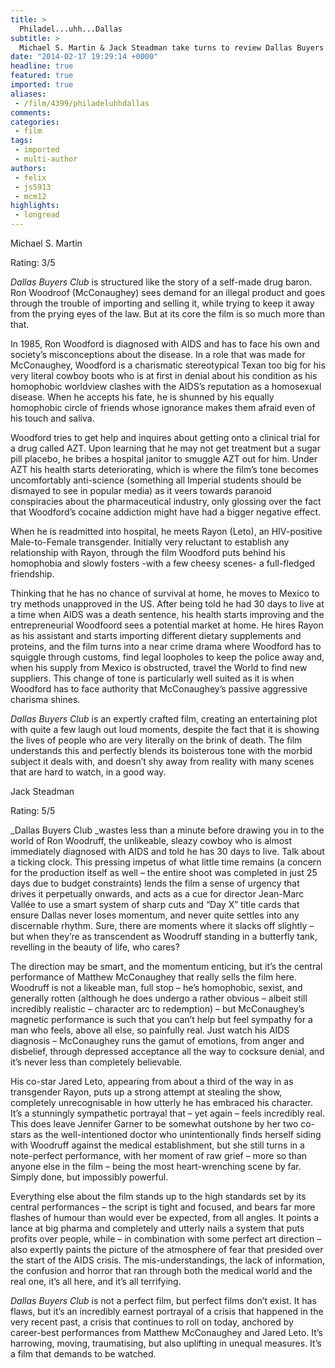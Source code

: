 ```yaml
---
title: >
  Philadel...uhh...Dallas
subtitle: >
  Michael S. Martin & Jack Steadman take turns to review Dallas Buyers Club
date: "2014-02-17 19:29:14 +0000"
headline: true
featured: true
imported: true
aliases:
 - /film/4399/philadeluhhdallas
comments:
categories:
 - film
tags:
 - imported
 - multi-author
authors:
 - felix
 - js5913
 - mcm12
highlights:
 - longread
---
```


Michael S. Martin

Rating: 3/5

_Dallas Buyers Club_ is structured like the story of a self-made drug baron. Ron Woodroof (McConaughey) sees demand for an illegal product and goes through the trouble of importing and selling it, while trying to keep it away from the prying eyes of the law. But at its core the film is so much more than that.

In 1985, Ron Woodford is diagnosed with AIDS and has to face his own and society’s misconceptions about the disease. In a role that was made for McConaughey, Woodford is a charismatic stereotypical Texan too big for his very literal cowboy boots who is at first in denial about his condition as his homophobic worldview clashes with the AIDS’s reputation as a homosexual disease. When he accepts his fate, he is shunned by his equally homophobic circle of friends whose ignorance makes them afraid even of his touch and saliva.

Woodford tries to get help and inquires about getting onto a clinical trial for a drug called AZT. Upon learning that he may not get treatment but a sugar pill placebo, he bribes a hospital janitor to smuggle AZT out for him. Under AZT his health starts deteriorating, which is where the film’s tone becomes uncomfortably anti-science (something all Imperial students should be dismayed to see in popular media) as it veers towards paranoid conspiracies about the pharmaceutical industry, only glossing over the fact that Woodford’s cocaine addiction might have had a bigger negative effect.

When he is readmitted into hospital, he meets Rayon (Leto), an HIV-positive Male-to-Female transgender. Initially very reluctant to establish any relationship with Rayon, through the film Woodford puts behind his homophobia and slowly fosters -with a few cheesy scenes- a full-fledged friendship.

Thinking that he has no chance of survival at home, he moves to Mexico to try methods unapproved in the US. After being told he had 30 days to live at a time when AIDS was a death sentence, his health starts improving and the entrepreneurial Woodfoord sees a potential market at home. He hires Rayon as his assistant and starts importing different dietary supplements and proteins, and the film turns into a near crime drama where Woodford has to squiggle through customs, find legal loopholes to keep the police away and, when his supply from Mexico is obstructed, travel the World to find new suppliers. This change of tone is particularly well suited as it is when Woodford has to face authority that McConaughey’s passive aggressive charisma shines.

_Dallas Buyers Club_ is an expertly crafted film, creating an entertaining plot with quite a few laugh out loud moments, despite the fact that it is showing the lives of people who are very literally on the brink of death. The film understands this and perfectly blends its boisterous tone with the morbid subject it deals with, and doesn’t shy away from reality with many scenes that are hard to watch, in a good way.

Jack Steadman

Rating: 5/5

_Dallas Buyers Club _wastes less than a minute before drawing you in to the world of Ron Woodruff, the unlikeable, sleazy cowboy who is almost immediately diagnosed with AIDS and told he has 30 days to live. Talk about a ticking clock. This pressing impetus of what little time remains (a concern for the production itself as well – the entire shoot was completed in just 25 days due to budget constraints) lends the film a sense of urgency that drives it perpetually onwards, and acts as a cue for director Jean-Marc Vallée to use a smart system of sharp cuts and “Day X” title cards that ensure Dallas never loses momentum, and never quite settles into any discernable rhythm. Sure, there are moments where it slacks off slightly – but when they’re as transcendent as Woodruff standing in a butterfly tank, revelling in the beauty of life, who cares?

The direction may be smart, and the momentum enticing, but it’s the central performance of Matthew McConaughey that really sells the film here. Woodruff is not a likeable man, full stop – he’s homophobic, sexist, and generally rotten (although he does undergo a rather obvious – albeit still incredibly realistic – character arc to redemption) – but McConaughey’s magnetic performance is such that you can’t help but feel sympathy for a man who feels, above all else, so painfully real. Just watch his AIDS diagnosis – McConaughey runs the gamut of emotions, from anger and disbelief, through depressed acceptance all the way to cocksure denial, and it’s never less than completely believable.

His co-star Jared Leto, appearing from about a third of the way in as transgender Rayon, puts up a strong attempt at stealing the show, completely unrecognisable in how utterly he has embraced his character. It’s a stunningly sympathetic portrayal that – yet again – feels incredibly real. This does leave Jennifer Garner to be somewhat outshone by her two co-stars as the well-intentioned doctor who unintentionally finds herself siding with Woodruff against the medical establishment, but she still turns in a note-perfect performance, with her moment of raw grief – more so than anyone else in the film – being the most heart-wrenching scene by far. Simply done, but impossibly powerful.

Everything else about the film stands up to the high standards set by its central performances – the script is tight and focused, and bears far more flashes of humour than would ever be expected, from all angles. It points a lance at big pharma and completely and utterly nails a system that puts profits over people, while – in combination with some perfect art direction – also expertly paints the picture of the atmosphere of fear that presided over the start of the AIDS crisis. The mis-understandings, the lack of information, the confusion and horror that ran through both the medical world and the real one, it’s all here, and it’s all terrifying.

_Dallas Buyers Club_ is not a perfect film, but perfect films don’t exist. It has flaws, but it’s an incredibly earnest portrayal of a crisis that happened in the very recent past, a crisis that continues to roll on today, anchored by career-best performances from Matthew McConaughey and Jared Leto. It’s harrowing, moving, traumatising, but also uplifting in unequal measures. It’s a film that demands to be watched.
